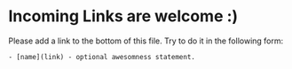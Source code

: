 # Incoming Links are welcome :)

Please add a link to the bottom of this file. Try to do it in the following form:

```
- [name](link) - optional awesomness statement.
```
